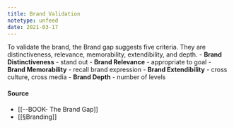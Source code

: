 ```yaml
---
title: Brand Validation
notetype: unfeed
date: 2021-03-17
---
```


To validate the brand, the Brand gap suggests five criteria. They are distinctiveness, relevance, memorability, extendibility, and depth.
	- **Brand Distinctiveness** - stand out
	- **Brand Relevance** - appropriate to goal
	- **Brand Memorability** - recall brand expression
	- **Brand Extendibility** - cross culture, cross media
	- **Brand Depth** - number of levels

#### Source
- [[--BOOK- The Brand Gap]]
- [[§Branding]]